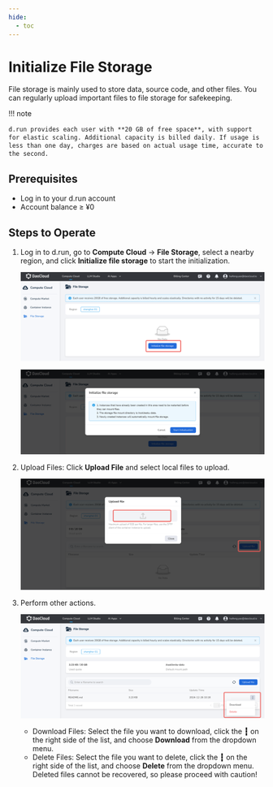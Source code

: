 ```yaml
---
hide:
  - toc
---
```


# Initialize File Storage

File storage is mainly used to store data, source code, and other files. You can regularly upload important files to file storage for safekeeping.

!!! note

    d.run provides each user with **20 GB of free space**, with support for elastic scaling. Additional capacity is billed daily. If usage is less than one day, charges are based on actual usage time, accurate to the second.

## Prerequisites

- Log in to your d.run account
- Account balance ≥ ¥0

## Steps to Operate

1. Log in to d.run, go to **Compute Cloud** -> **File Storage**, select a nearby region,
   and click **Initialize file storage** to start the initialization.

    ![Initialize File Storage 1](../images/storage01.png)

    ![Initialize File Storage 2](../images/storage02.png)

2. Upload Files: Click **Upload File** and select local files to upload.
  
    ![Upload File](../images/storage03.png)

3. Perform other actions.

    ![Download File](../images/storage04.png)

    - Download Files: Select the file you want to download, click the **┇**
    on the right side of the list, and choose **Download** from the dropdown menu.
    - Delete Files: Select the file you want to delete, click the **┇** on the right side of the list,
    and choose **Delete** from the dropdown menu. Deleted files cannot be recovered,
    so please proceed with caution!
